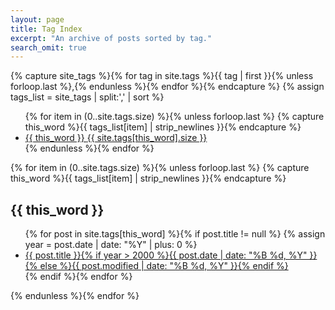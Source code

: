 ```yaml
---
layout: page
title: Tag Index
excerpt: "An archive of posts sorted by tag."
search_omit: true
---
```


{% capture site_tags %}{% for tag in site.tags %}{{ tag | first }}{% unless forloop.last %},{% endunless %}{% endfor %}{% endcapture %}
{% assign tags_list = site_tags | split:',' | sort %}

<ul class="tag-box inline">
  {% for item in (0..site.tags.size) %}{% unless forloop.last %}
    {% capture this_word %}{{ tags_list[item] | strip_newlines }}{% endcapture %}
    <li><a href="#{{ this_word }}">{{ this_word }} <span>{{ site.tags[this_word].size }}</span></a></li>
  {% endunless %}{% endfor %}
</ul>

{% for item in (0..site.tags.size) %}{% unless forloop.last %}
  {% capture this_word %}{{ tags_list[item] | strip_newlines }}{% endcapture %}
  <h2 id="{{ this_word }}">{{ this_word }}</h2>
  <ul class="post-list">
  {% for post in site.tags[this_word] %}{% if post.title != null %}
    {% assign year = post.date | date: "%Y" | plus: 0 %}
    <li><a href="{{ site.url }}{{ post.url }}">{{ post.title }}{% if year > 2000 %}<span class="entry-date"><time datetime="{{ post.date | date_to_xmlschema }}">{{ post.date | date: "%B %d, %Y" }}</time></span>{% else %}<span class="entry-date"><time datetime="{{ post.modified }}">{{ post.modified | date: "%B %d, %Y" }}</time></span>{% endif %}</a></li>
  {% endif %}{% endfor %}
  </ul>
{% endunless %}{% endfor %}